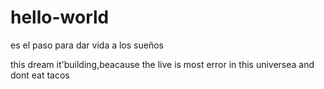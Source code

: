 # hello-world
es el paso para dar vida a los sueños

this dream it'building,beacause the live is most error in this universea and dont eat tacos
